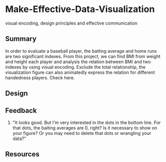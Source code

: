 # Make-Effective-Data-Visualization
visual encoding, design principles and effective communication
## Summary
In order to evaluate a baseball player, the batting average and home runs are two significant indexes. From this project, we can find BMI from weight and height each player and analysis the relation between BMI and two indexes by using visual encoding. Exclude the total relationship, the visualization figure can also animatedly express the relation for different handedness players. Check here.
## Design
## Feedback
1. "It looks good. But I'm very interested in the dots in the bottom line. For that dots, the baiting averages are 0, right?
Is it necessary to show on your figure? Or you may need to delete that dots or wrangling your data?"
## Resources
